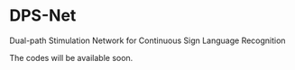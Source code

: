 # DPS-Net
Dual-path Stimulation Network for Continuous Sign Language Recognition

The codes will be available soon.
